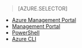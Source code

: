 > [AZURE.SELECTOR]
- [Azure Management Portal](/documentation/articles/virtual-networks-create-vnet-classic-pportal)
- [Management Portal](/documentation/articles/virtual-networks-create-vnet-classic-portal)
- [PowerShell](/documentation/articles/virtual-networks-create-vnet-classic-netcfg-ps)
- [Azure CLI](/documentation/articles/virtual-networks-create-vnet-classic-cli)